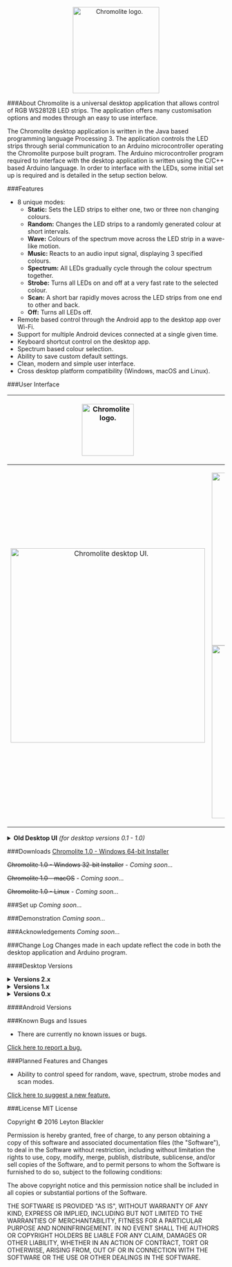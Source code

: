 <p align="center"><img src="https://github.com/leytonblackler/Chromolite/blob/master/README%20Images/chromolite_regular_logo.png" height="200"alt="Chromolite logo."></p>
###About
Chromolite is a universal desktop application that allows control of RGB WS2812B LED strips. The application offers many customisation options and modes through an easy to use interface.

The Chromolite desktop application is written in the Java based programming language Processing 3. The application controls the LED strips through serial communication to an Arduino microcontroller operating the Chromolite purpose built program. The Arduino microcontroller program required to interface with the desktop application is written using the C/C++ based Arduino language. In order to interface with the LEDs, some initial set up is required and is detailed in the setup section below.

###Features
* 8 unique modes:
  * <b>Static:</b> Sets the LED strips to either one, two or three non changing colours.
  * <b>Random:</b> Changes the LED strips to a randomly generated colour at short intervals.
  * <b>Wave:</b> Colours of the spectrum move across the LED strip in a wave-like motion.
  * <b>Music:</b> Reacts to an audio input signal, displaying 3 specified colours.
  * <b>Spectrum:</b> All LEDs gradually cycle through the colour spectrum together.
  * <b>Strobe:</b> Turns all LEDs on and off at a very fast rate to the selected colour.
  * <b>Scan:</b> A short bar rapidly moves across the LED strips from one end to other and back.
  * <b>Off:</b> Turns all LEDs off.
* Remote based control through the Android app to the desktop app over Wi-Fi.
* Support for multiple Android devices connected at a single given time.
* Keyboard shortcut control on the desktop app.
* Spectrum based colour selection.
* Ability to save custom default settings.
* Clean, modern and simple user interface.
* Cross desktop platform compatibility (Windows, macOS and Linux).

###User Interface
<center>

|<p align="center"><img src="https://github.com/leytonblackler/Chromolite/blob/master/README%20Images/chromolite_regular_logo.png" height="120" alt="Chromolite logo."></p>|<p align="center"><img src="https://github.com/leytonblackler/Chromolite/blob/master/README%20Images/chromolite_android_logo.png" height="120" alt="Chromolite Android logo."></p>|
|:-------------:|:-------------:|
|<p align="center"><img src="https://github.com/leytonblackler/Chromolite/blob/master/README%20Images/chromolite_desktop_ui.png" height="450" alt="Chromolite desktop UI."></p>|<p align="center"><img src="https://github.com/leytonblackler/Chromolite/blob/master/README%20Images/chromolite_android_connect_ui.png" height="400" alt="Chromolite Android UI.">   <img src="https://github.com/leytonblackler/Chromolite/blob/master/README%20Images/chromolite_android_main_ui.png" height="400" alt="Chromolite Android UI."></p>|

</center>

<details> 
  <summary><b>Old Desktop UI</b> <i>(for desktop versions 0.1 - 1.0)</i></summary>
  <p align="center"><img src="https://github.com/leytonblackler/Chromolite/blob/master/README%20Images/old_desktop_ui.png" height="500" alt="Old Chromolite desktop UI."></p>
</details>

###Downloads
[Chromolite 1.0 - Windows 64-bit Installer](https://drive.google.com/uc?export=download&confirm=c__-&id=0B8TU7kUyeVimMVc3UkNJRDVicm8)

<strike>Chromolite 1.0 - Windows 32-bit Installer</strike><i> - Coming soon...</i>

<strike>Chromolite 1.0 - macOS</strike><i> - Coming soon...</i>

<strike>Chromolite 1.0 - Linux</strike><i> - Coming soon...</i>

###Set up
<i>Coming soon...</i>

###Demonstration
<i>Coming soon...</i>

###Acknowledgements
<i>Coming soon...</i>

###Change Log
Changes made in each update reflect the code in both the desktop application and Arduino program.

####Desktop Versions
<details> 
  <summary><b>Versions 2.x</b> <i></i></summary>

<details> 
  <summary><b><i>Version 2.0</i></b> <i>(Latest)</i></summary>
  * //
</details>

</details>

<details> 
  <summary><b>Versions 1.x</b> <i></i></summary>
  
<details> 
  <summary><b><i>Version 1.4</i></b></summary>
  * Removed delay when switching from wave, spectrum and random modes.
</details>
  
<details> 
  <summary><b><i>Version 1.3</i></b></summary>
  * Allow dragging across spectrum once the spectrum has been clicked and the cursor moves above or below the spectrum.
  * Fixed flickering delay when dragging over the spectrum (caused by sending data to the LED controller at a rate faster than the Arduino serial port can handle).
</details>
  
<details> 
  <summary><b><i>Version 1.2</i></b></summary>
  * Fixed issue where changing a music mode colour would also change the current colour for static and strobe modes.
</details>

<details> 
  <summary><b><i>Version 1.1</i></b></summary>
  * Fixed issue where sometimes the mode would change randomly when in music mode.
</details>

<details> 
  <summary><b><i>Version 1.0</i></b></summary>
  * Fixed many bugs and errors: First stable release.
  * Implemented keyboard shortcut/control functionality.
  * Minor usability and UI tweaks.
</details>

</details>

<details> 
  <summary><b>Versions 0.x</b> <i></i></summary>

<details> 
  <summary><b><i>&nbsp;&nbsp;&nbsp;&nbsp;Version 0.9</i></b></summary>
  * Added music mode colour customisation.
</details>

<details> 
  <summary><b><i>&nbsp;&nbsp;&nbsp;&nbsp;Version 0.8</i></b></summary>
  * Added music mode.
</details>

<details> 
  <summary><b><i>&nbsp;&nbsp;&nbsp;&nbsp;Version 0.7</i></b></summary>
  * Additionally implemented dragging over spectrum for selection instead of exclusively upon press.
  * Added circle indicator over spectrum to display which colour is selected.
</details>

<details> 
  <summary><b><i>&nbsp;&nbsp;&nbsp;&nbsp;Version 0.6</i></b></summary>
  * Added spectrum mode.
  * Added strobe mode.
</details>

<details> 
  <summary><b><i>&nbsp;&nbsp;&nbsp;&nbsp;Version 0.5</i></b></summary>
  * Converted previously white user interface into a dark theme.
  * Refined layout of buttons and added mouse over colour change/ button selection colour change.
</details>

<details> 
  <summary><b><i>&nbsp;&nbsp;&nbsp;&nbsp;Version 0.4</i></b></summary>
  * Added toggle for the controller LED.
  * Added exit button.
</details>

<details> 
  <summary><b><i>&nbsp;&nbsp;&nbsp;&nbsp;Version 0.3</i></b></summary>
  * Added wave mode.
</details>

<details> 
  <summary><b><i>&nbsp;&nbsp;&nbsp;&nbsp;Version 0.2</i></b></summary>
  * Created button layout to change between modes.
  * Added random mode.
</details>

<details> 
  <summary><b><i>&nbsp;&nbsp;&nbsp;&nbsp;Version 0.1</i></b></summary>
  * Base desktop application structure complete.
  * Base Arduino program structure complete.
  * Static colour selection mode.
</details>

</details>

####Android Versions

###Known Bugs and Issues
* There are currently no known issues or bugs.

<a href="mailto:leytonblackler@gmail.com?subject=Chromolite%20Bug%20Report">Click here to report a bug.</a>

###Planned Features and Changes
* Ability to control speed for random, wave, spectrum, strobe modes and scan modes.

<a href="mailto:leytonblackler@gmail.com?subject=Chromolite%20Feature%20Suggestion">Click here to suggest a new feature.</a>

###License
MIT License

Copyright &copy; 2016 Leyton Blackler

Permission is hereby granted, free of charge, to any person obtaining a copy
of this software and associated documentation files (the "Software"), to deal
in the Software without restriction, including without limitation the rights
to use, copy, modify, merge, publish, distribute, sublicense, and/or sell
copies of the Software, and to permit persons to whom the Software is
furnished to do so, subject to the following conditions:

The above copyright notice and this permission notice shall be included in all
copies or substantial portions of the Software.

THE SOFTWARE IS PROVIDED "AS IS", WITHOUT WARRANTY OF ANY KIND, EXPRESS OR
IMPLIED, INCLUDING BUT NOT LIMITED TO THE WARRANTIES OF MERCHANTABILITY,
FITNESS FOR A PARTICULAR PURPOSE AND NONINFRINGEMENT. IN NO EVENT SHALL THE
AUTHORS OR COPYRIGHT HOLDERS BE LIABLE FOR ANY CLAIM, DAMAGES OR OTHER
LIABILITY, WHETHER IN AN ACTION OF CONTRACT, TORT OR OTHERWISE, ARISING FROM,
OUT OF OR IN CONNECTION WITH THE SOFTWARE OR THE USE OR OTHER DEALINGS IN THE
SOFTWARE.
